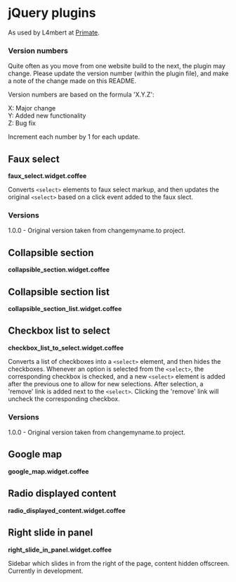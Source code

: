 # jQuery plugins

As used by L4mbert at [Primate](http://primate.co.uk).

### Version numbers

Quite often as you move from one website build to the next, the plugin may change.  Please update the version number (within the plugin file), and make a note of the change made on this README.

Version numbers are based on the formula 'X.Y.Z':

X: Major change<br/>
Y: Added new functionality<br/>
Z: Bug fix

Increment each number by 1 for each update.

## Faux select

**faux_select.widget.coffee**

Converts `<select>` elements to faux select markup, and then updates the original `<select>` based on a click event added to the faux slect.

### Versions

1.0.0 - Original version taken from changemyname.to project.

## Collapsible section

**collapsible_section.widget.coffee**

## Collapsible section list

**collapsible_section_list.widget.coffee**

## Checkbox list to select

**checkbox_list_to_select.widget.coffee**

Converts a list of checkboxes into a `<select>` element, and then hides the checkboxes.  Whenever an option is selected from the `<select>`, the corresponding checkbox is checked, and a new `<select>` element is added after the previous one to allow for new selections.  After selection, a 'remove' link is added next to the `<select>`.  Clicking the 'remove' link will uncheck the corresponding checkbox.

### Versions

1.0.0 - Original version taken from changemyname.to project.

## Google map

**google_map.widget.coffee**

## Radio displayed content

**radio_displayed_content.widget.coffee**

## Right slide in panel

**right_slide_in_panel.widget.coffee**

Sidebar which slides in from the right of the page, content hidden offscreen.  Currently in development.